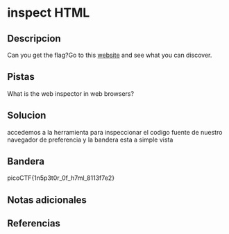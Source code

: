 # inspect HTML


## Descripcion
Can you get the flag?Go to this [website](http://saturn.picoctf.net:55825/) and see what you can discover.
## Pistas
What is the web inspector in web browsers?

## Solucion
accedemos a la herramienta para inspeccionar el codigo fuente de nuestro navegador de preferencia y la bandera esta a simple vista
## Bandera
picoCTF{1n5p3t0r_0f_h7ml_8113f7e2}
## Notas adicionales


## Referencias

